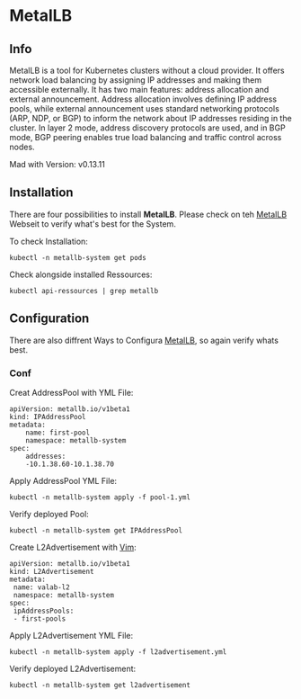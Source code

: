 # MetalLB
## Info
MetalLB is a tool for Kubernetes clusters without a cloud provider. It offers network load balancing by assigning IP addresses and making them accessible externally. It has two main features: address allocation and external announcement. Address allocation involves defining IP address pools, while external announcement uses standard networking protocols (ARP, NDP, or BGP) to inform the network about IP addresses residing in the cluster. In layer 2 mode, address discovery protocols are used, and in BGP mode, BGP peering enables true load balancing and traffic control across nodes.

Mad with Version: v0.13.11

## Installation

There are four possibilities to install <strong>MetalLB</strong>. Please check on teh [MetalLB](https://metallb.universe.tf/installation/) Webseit to verify what's best for the System.

To check Installation:
```
kubectl -n metallb-system get pods
```
Check alongside installed Ressources:
```
kubectl api-ressources | grep metallb
```

## Configuration

There are also diffrent Ways to Configura [MetalLB](https://metallb.universe.tf/configuration/), so again verify whats best.

### Conf 

Creat AddressPool with YML File:
```
apiVersion: metallb.io/v1beta1
kind: IPAddressPool
metadata:
    name: first-pool
    namespace: metallb-system
spec:
    addresses:
    -10.1.38.60-10.1.38.70
```

Apply AddressPool YML File:
```
kubectl -n metallb-system apply -f pool-1.yml
```

Verify deployed Pool:
```
kubectl -n metallb-system get IPAddressPool 
```

Create L2Advertisement with [Vim](/Others/Editors/README.md):
```
apiVersion: metallb.io/v1beta1
kind: L2Advertisement
metadata:
 name: valab-l2
 namespace: metallb-system
spec:
 ipAddressPools:
 - first-pools
```

Apply L2Advertisement YML File:
```
kubectl -n metallb-system apply -f l2advertisement.yml
```

Verify deployed L2Advertisement:
```
kubectl -n metallb-system get l2advertisement 
```



